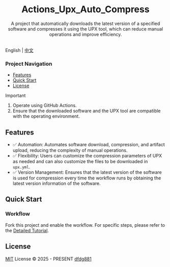 <div align="center">
  <h1 align="center">Actions_Upx_Auto_Compress</h1>
</div>

<div align="center">A project that automatically downloads the latest version of a specified software and compresses it using the UPX tool, which can reduce manual operations and improve efficiency.</div>
<br>
<p align="center">
  <!-- Some status icons of the project, such as version and download volume, can be added here. Since there is no specific information, they are not added for the time being. -->
</p>

English | [中文](./README.md)

### Project Navigation
- [Features](#features)
- [Quick Start](#quick-start)
- [License](#license)

> [!IMPORTANT]
> 1. Operate using GitHub Actions.
> 2. Ensure that the downloaded software and the UPX tool are compatible with the operating environment.

## Features

- ✅ Automation: Automates software download, compression, and artifact upload, reducing the complexity of manual operations.
- ✅ Flexibility: Users can customize the compression parameters of UPX as needed and can also customize the files to be downloaded in `upx.yml`.
- ✅ Version Management: Ensures that the latest version of the software is used for compression every time the workflow runs by obtaining the latest version information of the software.


## Quick Start

### Workflow
Fork this project and enable the workflow. For specific steps, please refer to the [Detailed Tutorial](./docs/workflow_en.md).


## License

[MIT](./LICENSE) License &copy; 2025 - PRESENT [dfdg881](https://github.com/dfdg881)